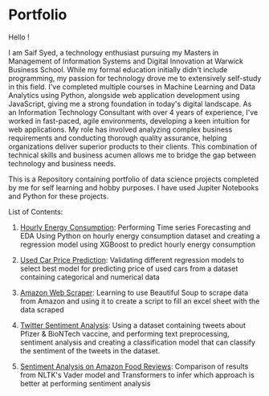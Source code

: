 # Portfolio

Hello !

I am Saif Syed, a technology enthusiast pursuing my Masters in Management of Information Systems and Digital Innovation at Warwick Business School. While my formal education initially didn't include programming, my passion for technology drove me to extensively self-study in this field. I've completed multiple courses in Machine Learning and Data Analytics using Python, alongside web application development using JavaScript, giving me a strong foundation in today's digital landscape.
As an Information Technology Consultant with over 4 years of experience, I've worked in fast-paced, agile environments, developing a keen intuition for web applications. My role has involved analyzing complex business requirements and conducting thorough quality assurance, helping organizations deliver superior products to their clients. This combination of technical skills and business acumen allows me to bridge the gap between technology and business needs.

This is a Repository containing portfolio of data science projects completed by me for self learning and hobby purposes. I have used Jupiter Notebooks and Python for these projects.

List of Contents:

1. [Hourly Energy Consumption](https://github.com/saifs1315/Data-Science-Portfolio/blob/main/Hourly%20Energy%20Consumption/Time%20Series%20Forecasting%20using%20XGBoost.ipynb): Performing Time series Forecasting and EDA Using Python on hourly energy consumption dataset and creating a regression model using XGBoost to predict hourly energy consumption

2. [Used Car Price Prediction](https://github.com/saifs1315/Data-Science-Portfolio/blob/main/Used%20Car%20Prediction/Used%20Car%20Prediction.ipynb): Validating different regression models to select best model for predicting price of used cars from a dataset containing categorical and numerical data

3. [Amazon Web Scraper](https://github.com/saifs1315/Portfolio/blob/main/Amazon%20Web%20Scraping/Intro%20Amazon%20Web%20Scraper%20Project.ipynb): Learning to use Beautiful Soup to scrape data from Amazon and using it to create a script to fill an excel sheet with the data scraped

4. [Twitter Sentiment Analysis](https://github.com/saifs1315/Portfolio/blob/main/Twitter%20sentiment%20analysis/Vaccine%20Sentiment%20Analysis.ipynb): Using a dataset containing tweets about Pfizer & BioNTech vaccine, and performing text preprocessing, sentiment analysis and creating a classification model that can classify the sentiment of the tweets in the dataset.
5. [Sentiment Analysis on Amazon Food Reviews](https://github.com/saifs1315/Portfolio/blob/main/Amazon%20Food%20Reviews/Sentiment%20Analysis%20on%20Amazon%20Food%20Reviews.ipynb): Comparison of results from NLTK's Vader model and Transformers to infer which approach is better at performing sentiment analysis
